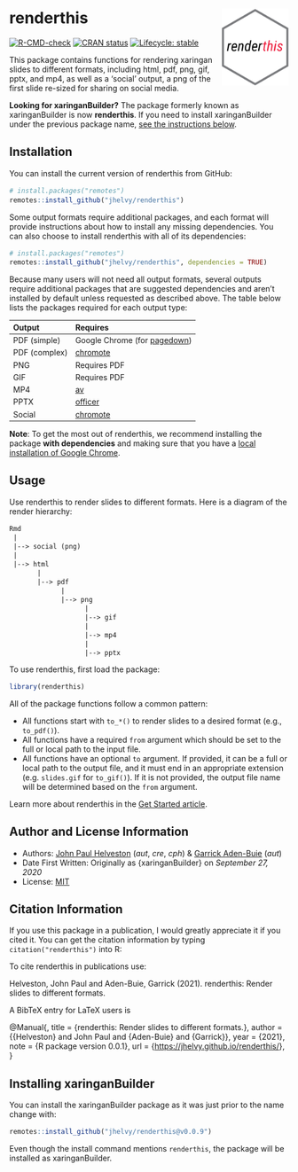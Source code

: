 
<!-- README.md is generated from README.Rmd. Please edit that file -->

# renderthis <a href='https://jhelvy.github.io/renderthis/'><img src='man/figures/logo.png' align="right" height="139" /></a>

<!-- badges: start -->

[![R-CMD-check](https://github.com/jhelvy/renderthis/workflows/R-CMD-check/badge.svg)](https://github.com/jhelvy/renderthis/actions)
[![CRAN
status](https://www.r-pkg.org/badges/version/renderthis)](https://CRAN.R-project.org/package=renderthis)
[![Lifecycle:
stable](https://lifecycle.r-lib.org/articles/figures/lifecycle-stable.svg)](https://lifecycle.r-lib.org/articles/stages.html#stable)
<!-- badges: end -->

This package contains functions for rendering xaringan slides to
different formats, including html, pdf, png, gif, pptx, and mp4, as well
as a ‘social’ output, a png of the first slide re-sized for sharing on
social media.

**Looking for xaringanBuilder?** The package formerly known as
xaringanBuilder is now **renderthis**. If you need to install
xaringanBuilder under the previous package name, [see the instructions
below](#installing-xaringanbuilder).

## Installation

You can install the current version of renderthis from GitHub:

``` r
# install.packages("remotes")
remotes::install_github("jhelvy/renderthis")
```

Some output formats require additional packages, and each format will
provide instructions about how to install any missing dependencies. You
can also choose to install renderthis with all of its dependencies:

``` r
# install.packages("remotes")
remotes::install_github("jhelvy/renderthis", dependencies = TRUE)
```

Because many users will not need all output formats, several outputs
require additional packages that are suggested dependencies and aren’t
installed by default unless requested as described above. The table
below lists the packages required for each output type:

| Output        | Requires                                                   |
|:--------------|:-----------------------------------------------------------|
| PDF (simple)  | Google Chrome (for [pagedown](https://pagedown.rbind.io/)) |
| PDF (complex) | [chromote](https://rstudio.github.io/chromote/)            |
| PNG           | Requires PDF                                               |
| GIF           | Requires PDF                                               |
| MP4           | [av](https://docs.ropensci.org/av)                         |
| PPTX          | [officer](https://ardata-fr.github.io/officeverse/)        |
| Social        | [chromote](https://rstudio.github.io/chromote/)            |

**Note**: To get the most out of renderthis, we recommend installing the
package **with dependencies** and making sure that you have a [local
installation of Google
Chrome](https://jhelvy.github.io/renderthis/articles/renderthis-setup.html#local-chrome-installation).

## Usage

Use renderthis to render slides to different formats. Here is a diagram
of the render hierarchy:

    Rmd
     |
     |--> social (png)
     |
     |--> html
           |
           |--> pdf
                 |
                 |--> png
                       |
                       |--> gif
                       |
                       |--> mp4
                       |
                       |--> pptx

To use renderthis, first load the package:

``` r
library(renderthis)
```

All of the package functions follow a common pattern:

-   All functions start with `to_*()` to render slides to a desired
    format (e.g., `to_pdf()`).
-   All functions have a required `from` argument which should be set to
    the full or local path to the input file.
-   All functions have an optional `to` argument. If provided, it can be
    a full or local path to the output file, and it must end in an
    appropriate extension (e.g. `slides.gif` for `to_gif()`). If it is
    not provided, the output file name will be determined based on the
    `from` argument.

Learn more about renderthis in the [Get Started
article](https://jhelvy.github.io/renderthis/articles/renderthis.html).

## Author and License Information

-   Authors: [John Paul Helveston](https://www.jhelvy.com/) (*aut*,
    *cre*, *cph*) & [Garrick
    Aden-Buie](https://www.garrickadenbuie.com/) (*aut*)
-   Date First Written: Originally as {xaringanBuilder} on *September
    27, 2020*
-   License:
    [MIT](https://github.com/jhelvy/renderthis/blob/master/LICENSE.md)

## Citation Information

If you use this package in a publication, I would greatly appreciate it
if you cited it. You can get the citation information by typing
`citation("renderthis")` into R:

To cite renderthis in publications use:

Helveston, John Paul and Aden-Buie, Garrick (2021). renderthis: Render
slides to different formats.

A BibTeX entry for LaTeX users is

@Manual{, title = {renderthis: Render slides to different formats.},
author = {{Helveston} and John Paul and {Aden-Buie} and {Garrick}}, year
= {2021}, note = {R package version 0.0.1}, url =
{<https://jhelvy.github.io/renderthis/>}, }

## Installing xaringanBuilder

You can install the xaringanBuilder package as it was just prior to the
name change with:

``` r
remotes::install_github("jhelvy/renderthis@v0.0.9")
```

Even though the install command mentions `renderthis`, the package will
be installed as xaringanBuilder.
